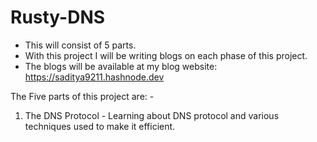# Rusty-DNS
- This will consist of 5 parts. 
- With this project I will be writing blogs on each phase of this project.  
- The blogs will be available at my blog website: https://saditya9211.hashnode.dev


The Five parts of this project are: -
1. The DNS Protocol - Learning about DNS protocol and various techniques used to make it efficient. 
